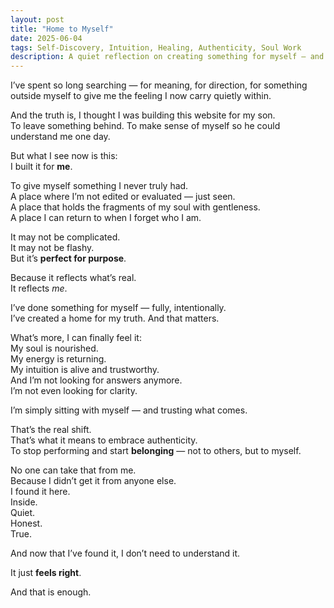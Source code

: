 ```yaml
---
layout: post
title: "Home to Myself"
date: 2025-06-04
tags: Self-Discovery, Intuition, Healing, Authenticity, Soul Work
description: A quiet reflection on creating something for myself — and realising that I am enough.
---
```


I’ve spent so long searching — for meaning, for direction, for something outside myself to give me the feeling I now carry quietly within.

And the truth is, I thought I was building this website for my son.  
To leave something behind. To make sense of myself so he could understand me one day.

But what I see now is this:  
I built it for **me**.

To give myself something I never truly had.  
A place where I’m not edited or evaluated — just seen.  
A place that holds the fragments of my soul with gentleness.  
A place I can return to when I forget who I am.

It may not be complicated.  
It may not be flashy.  
But it’s **perfect for purpose**.

Because it reflects what’s real.  
It reflects *me*.

I’ve done something for myself — fully, intentionally.  
I’ve created a home for my truth. And that matters.

What’s more, I can finally feel it:  
My soul is nourished.  
My energy is returning.  
My intuition is alive and trustworthy.  
And I’m not looking for answers anymore.  
I’m not even looking for clarity.

I’m simply sitting with myself — and trusting what comes.

That’s the real shift.  
That’s what it means to embrace authenticity.  
To stop performing and start **belonging** — not to others, but to myself.

No one can take that from me.  
Because I didn’t get it from anyone else.  
I found it here.  
Inside.  
Quiet.  
Honest.  
True.

And now that I’ve found it, I don’t need to understand it.

It just **feels right**.

And that is enough.